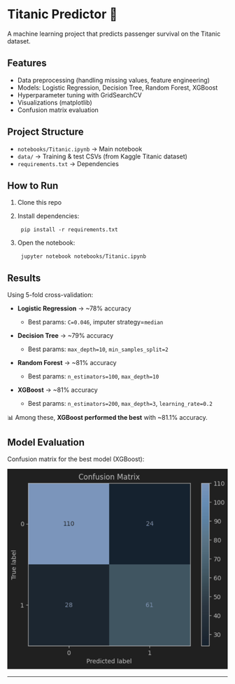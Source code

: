 # Titanic Predictor 🚢

A machine learning project that predicts passenger survival on the Titanic dataset.

## Features
- Data preprocessing (handling missing values, feature engineering)
- Models: Logistic Regression, Decision Tree, Random Forest, XGBoost
- Hyperparameter tuning with GridSearchCV
- Visualizations (matplotlib)
- Confusion matrix evaluation

## Project Structure
- `notebooks/Titanic.ipynb` → Main notebook
- `data/` → Training & test CSVs (from Kaggle Titanic dataset)
- `requirements.txt` → Dependencies

## How to Run
1. Clone this repo
2. Install dependencies:
    
        pip install -r requirements.txt

3. Open the notebook:
    
        jupyter notebook notebooks/Titanic.ipynb

## Results

Using 5-fold cross-validation:

- **Logistic Regression** → ~78% accuracy  
  * Best params: `C=0.046`, imputer strategy=`median`

- **Decision Tree** → ~79% accuracy  
  * Best params: `max_depth=10`, `min_samples_split=2`

- **Random Forest** → ~81% accuracy  
  * Best params: `n_estimators=100`, `max_depth=10`

- **XGBoost** → ~81% accuracy  
  * Best params: `n_estimators=200`, `max_depth=3`, `learning_rate=0.2`

📊 Among these, **XGBoost performed the best** with ~81.1% accuracy.

## Model Evaluation

Confusion matrix for the best model (XGBoost):

![Confusion Matrix](notebooks/confusion_matrix.png)

---
